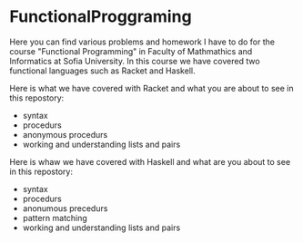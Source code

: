 # FunctionalProggraming

Here you can find various problems and homework I have to do for the course "Functional Programming" in Faculty of Mathmathics and Informatics at Sofia University. In this course we have covered two functional languages such as Racket and Haskell.

Here is what we have covered with Racket and what you are about to see in this repostory:
- syntax
- procedurs
- anonymous procedurs
- working and understanding lists and pairs

Here is whaw we have covered with Haskell and what are you about to see in this repostory:
- syntax
- procedurs
- anonumous precedurs
- pattern matching
- working and understanding lists and pairs
